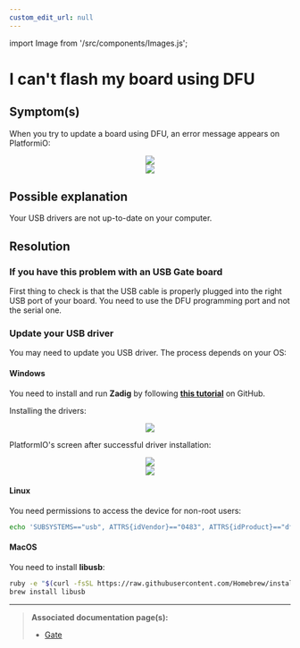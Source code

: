 ```yaml
---
custom_edit_url: null
---
```


import Image from '/src/components/Images.js';

# I can't flash my board using DFU

## Symptom(s)

When you try to update a board using DFU, an error message appears on PlatformiO:

<div align="center">
    <Image src="/img/faq/pio-dfu-error-screen.png" />
</div>

<div align="center">
    <Image src="/img/faq/pio-dfu-error-screen-zoomed.png" />
</div>

## Possible explanation

Your USB drivers are not up-to-date on your computer.

## Resolution

### If you have this problem with an USB Gate board

First thing to check is that the USB cable is properly plugged into the right USB port of your board. You need to use the DFU programming port and not the serial one.

### Update your USB driver

You may need to update you USB driver. The process depends on your OS:

#### Windows

You need to install and run **Zadig** by following <a href="https://github.com/profezzorn/ProffieOS/wiki/zadig" target="blank_">**this tutorial**</a> on GitHub.

Installing the drivers:

<div align="center">
    <Image src="/img/faq/zadig-installing-drivers.png" />
</div>

PlatformIO's screen after successful driver installation:

<div align="center">
    <Image src="/img/faq/pio-dfu-success-screen.png" />
</div>

<div align="center">
    <Image src="/img/faq/pio-dfu-success-screen-zoomed.png" />
</div>

#### Linux

You need permissions to access the device for non-root users:

```bash
echo 'SUBSYSTEMS=="usb", ATTRS{idVendor}=="0483", ATTRS{idProduct}=="df11", GROUP="plugdev", MODE="0666"' > /etc/udev/rules.d/60-luos.rules
```

#### MacOS

You need to install **libusb**:

```bash
ruby -e "$(curl -fsSL https://raw.githubusercontent.com/Homebrew/install/master/install)" < /dev/null 2> /dev/null
brew install libusb
```

---

> **Associated documentation page(s):**
>
> - [Gate](/docs/tools/gate)
